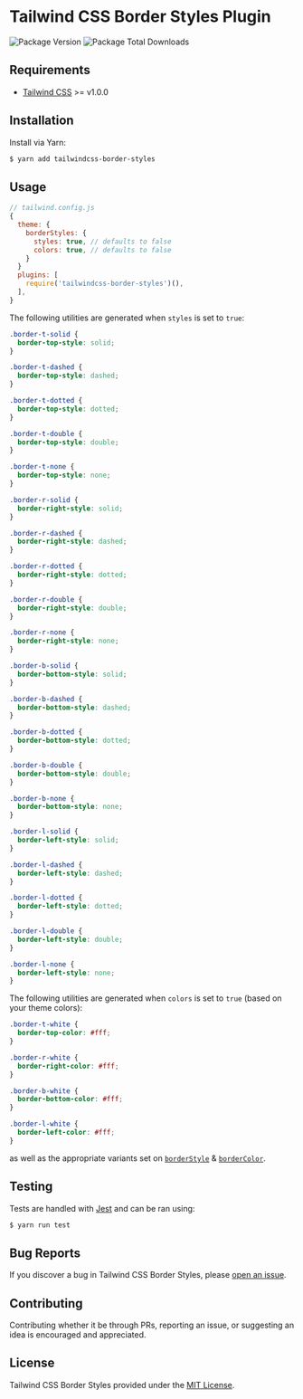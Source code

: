 # Tailwind CSS Border Styles Plugin

![Package Version](https://img.shields.io/npm/v/tailwindcss-border-styles?style=flat-square)
![Package Total Downloads](https://img.shields.io/npm/dt/tailwindcss-border-styles?style=flat-square)

## Requirements

- [Tailwind CSS](https://tailwindcss.com/) >= v1.0.0

## Installation

Install via Yarn:

```sh
$ yarn add tailwindcss-border-styles
```

## Usage

```js
// tailwind.config.js
{
  theme: {
    borderStyles: {
      styles: true, // defaults to false
      colors: true, // defaults to false
    }
  }
  plugins: [
    require('tailwindcss-border-styles')(),
  ],
}
```

The following utilities are generated when `styles` is set to `true`:

```css
.border-t-solid {
  border-top-style: solid;
}

.border-t-dashed {
  border-top-style: dashed;
}

.border-t-dotted {
  border-top-style: dotted;
}

.border-t-double {
  border-top-style: double;
}

.border-t-none {
  border-top-style: none;
}

.border-r-solid {
  border-right-style: solid;
}

.border-r-dashed {
  border-right-style: dashed;
}

.border-r-dotted {
  border-right-style: dotted;
}

.border-r-double {
  border-right-style: double;
}

.border-r-none {
  border-right-style: none;
}

.border-b-solid {
  border-bottom-style: solid;
}

.border-b-dashed {
  border-bottom-style: dashed;
}

.border-b-dotted {
  border-bottom-style: dotted;
}

.border-b-double {
  border-bottom-style: double;
}

.border-b-none {
  border-bottom-style: none;
}

.border-l-solid {
  border-left-style: solid;
}

.border-l-dashed {
  border-left-style: dashed;
}

.border-l-dotted {
  border-left-style: dotted;
}

.border-l-double {
  border-left-style: double;
}

.border-l-none {
  border-left-style: none;
}
```

The following utilities are generated when `colors` is set to `true` (based on your theme colors):

```css
.border-t-white {
  border-top-color: #fff;
}

.border-r-white {
  border-right-color: #fff;
}

.border-b-white {
  border-bottom-color: #fff;
}

.border-l-white {
  border-left-color: #fff;
}
```

as well as the appropriate variants set on [`borderStyle`](https://github.com/tailwindcss/tailwindcss/blob/master/stubs/defaultConfig.stub.js#L435) & [`borderColor`](https://github.com/tailwindcss/tailwindcss/blob/master/stubs/defaultConfig.stub.js#L433).

## Testing

Tests are handled with [Jest](https://github.com/facebook/jest) and can be ran using:

```sh
$ yarn run test
```

## Bug Reports

If you discover a bug in Tailwind CSS Border Styles, please [open an issue](https://github.com/log1x/tailwindcss-border-styles/issues).

## Contributing

Contributing whether it be through PRs, reporting an issue, or suggesting an idea is encouraged and appreciated.

## License

Tailwind CSS Border Styles provided under the [MIT License](https://github.com/log1x/tailwindcss-border-styles/blob/master/LICENSE.md).
